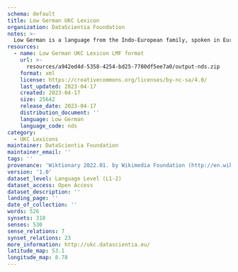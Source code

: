```yaml
---
schema: default
title: Low German UKC Lexicon
organization: DataScientia Foundation
notes: >-
  Low German is a language from the Indo-European family, spoken in Eurasia. The UKC Lexicon of Low German is represented as a lexico-semantic network. It consists of words, word senses, synsets, as well as sense-level and synset-level relationships.
resources:
  - name: Low German UKC Lexicon LMF format
    url: >-
      resources/a942ed4d-5358-4254-bd25-7780df5ee7a0/output-nds.zip
    format: xml
    license: https://creativecommons.org/licenses/by-nc-sa/4.0/
    last_updated: 2023-04-17
    created: 2023-04-17
    size: 25642
    release_date: 2023-04-17
    distribution_document: ''
    language: Low German
    language_code: nds
category:
  - UKC Lexicons
maintainer: DataScientia Foundation
maintainer_email: ''
tags: ''
provenance: 'Wiktionary 2022.01. by Wikimedia Foundation (http://en.wiktionary.org); CogNet 2.1 by Khuyagbaatar Batsuren, National University of Mongolia (http://cognet.ukc.disi.unitn.it); MorphyNet 2.0 by Gábor Bella and Khuyagbaatar Batsuren (http://ukc.disi.unitn.it/index.php/morphynet/); Princeton WordNet 2.1 by Princeton University (https://wordnet.princeton.edu)'
version: '1.0'
dataset_level: Language Level (L1-2)
dataset_access: Open Access
dataset_description: ''
landing_page: ''
date_of_collection: ''
words: 526
synsets: 318
senses: 530
sense_relations: 7
synset_relations: 23
more_information: http://ukc.datascientia.eu/
latitude_map: 53.1
longitude_map: 8.78
---
```

